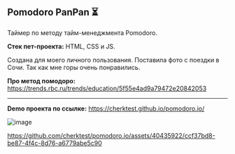 Pomodoro PanPan ⏳
----

Таймер по методу тайм-менеджмента Pomodoro.

**Стек пет-проекта:** HTML, CSS и JS. 


Создана для моего личного пользования. Поставила фото с поездки в Сочи. Так как мне горы очень понравились. 

**Про метод помодоро:** https://trends.rbc.ru/trends/education/5f55e4ad9a79472e20842053


----
**Demo проекта по ссылке:** https://cherktest.github.io/pomodoro.io/

![image](https://github.com/cherktest/pomodoro.io/assets/40435922/e391ad91-2e0a-4e7f-83cd-8825332b8db1)




https://github.com/cherktest/pomodoro.io/assets/40435922/ccf37bd8-be87-4f4c-8d76-a6779abe5c90

